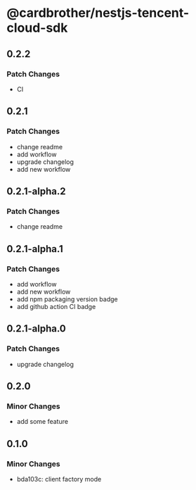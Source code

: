 # @cardbrother/nestjs-tencent-cloud-sdk

## 0.2.2

### Patch Changes

- CI

## 0.2.1

### Patch Changes

- change readme
- add workflow
- upgrade changelog
- add new workflow

## 0.2.1-alpha.2

### Patch Changes

- change readme

## 0.2.1-alpha.1

### Patch Changes

- add workflow
- add new workflow
- add npm packaging version badge
- add github action CI badge

## 0.2.1-alpha.0

### Patch Changes

- upgrade changelog

## 0.2.0

### Minor Changes

- add some feature

## 0.1.0

### Minor Changes

- bda103c: client factory mode
